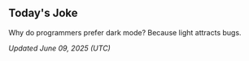 ## Today's Joke
Why do programmers prefer dark mode? Because light attracts bugs.

*Updated June 09, 2025 (UTC)*
